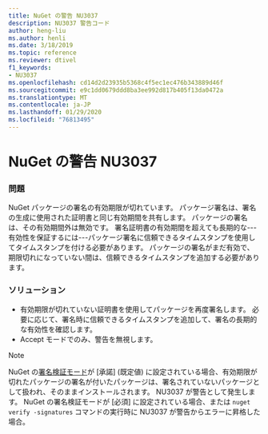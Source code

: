 ```yaml
---
title: NuGet の警告 NU3037
description: NU3037 警告コード
author: heng-liu
ms.author: henli
ms.date: 3/18/2019
ms.topic: reference
ms.reviewer: dtivel
f1_keywords:
- NU3037
ms.openlocfilehash: cd14d2d23935b5368c4f5ec1ec476b343889d46f
ms.sourcegitcommit: e9c1dd0679ddd8ba3ee992d817b405f13da0472a
ms.translationtype: MT
ms.contentlocale: ja-JP
ms.lasthandoff: 01/29/2020
ms.locfileid: "76813495"
---
```

# <a name="nuget-warning-nu3037"></a>NuGet の警告 NU3037

### <a name="issue"></a>問題

NuGet パッケージの署名の有効期限が切れています。
パッケージ署名は、署名の生成に使用された証明書と同じ有効期間を共有します。 パッケージの署名は、その有効期間外は無効です。
署名証明書の有効期間を超えても長期的な---有効性を保証するには---パッケージ署名に信頼できるタイムスタンプを使用してタイムスタンプを付ける必要があります。 パッケージの署名がまだ有効で、期限切れになっていない間は、信頼できるタイムスタンプを追加する必要があります。


### <a name="solution"></a>ソリューション

* 有効期限が切れていない証明書を使用してパッケージを再度署名します。 必要に応じて、署名時に信頼できるタイムスタンプを追加して、署名の長期的な有効性を確認します。
* Accept モードでのみ、警告を無視します。

> [!Note]
> NuGet の[署名検証モード](../../consume-packages/installing-signed-packages.md#configure-package-signature-requirements)が [承諾] (既定値) に設定されている場合、有効期限が切れたパッケージの署名が付いたパッケージは、署名されていないパッケージとして扱われ、そのままインストールされます。 NU3037 が警告として発生します。 NuGet の署名検証モードが [必須] に設定されている場合、または `nuget verify -signatures` コマンドの実行時に NU3037 が警告からエラーに昇格した場合。 
